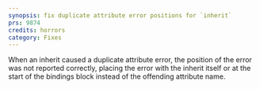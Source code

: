 ```yaml
---
synopsis: fix duplicate attribute error positions for `inherit`
prs: 9874
credits: horrors
category: Fixes
---
```


When an inherit caused a duplicate attribute error, the position of the error was not reported correctly, placing the error with the inherit itself or at the start of the bindings block instead of the offending attribute name.
